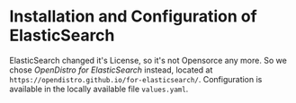# Installation and Configuration of ElasticSearch

ElasticSearch changed it's License, so it's not Opensorce any more. So we chose _OpenDistro for ElasticSearch_ 
instead, located at `https://opendistro.github.io/for-elasticsearch/`. Configuration is available in the locally 
available file `values.yaml`.

